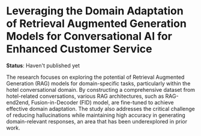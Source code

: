 
# Leveraging the Domain Adaptation of Retrieval Augmented Generation Models for Conversational AI for Enhanced Customer Service

**Status**: Haven't published yet

The research focuses on exploring the potential of Retrieval Augmented Generation (RAG) models for domain-specific tasks, particularly within the hotel conversational domain. By constructing a comprehensive dataset from hotel-related conversations, various RAG architectures, such as RAG-end2end, Fusion-in-Decoder (FID) model, are fine-tuned to achieve effective domain adaptation. The study also addresses the critical challenge of reducing hallucinations while maintaining high accuracy in generating domain-relevant responses, an area that has been underexplored in prior work.
